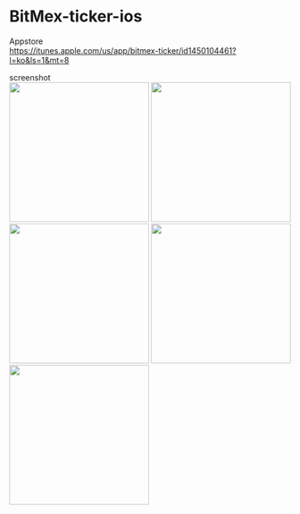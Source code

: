 # BitMex-ticker-ios

Appstore
<br>
https://itunes.apple.com/us/app/bitmex-ticker/id1450104461?l=ko&ls=1&mt=8

screenshot
<br>
<img src='https://github.com/iveinvalue/BitMex-ticker-ios/blob/master/resource/Screenshots/0.png' width='250px'/>
<img src='https://github.com/iveinvalue/BitMex-ticker-ios/blob/master/resource/Screenshots/1.png' width='250px'/>
<img src='https://github.com/iveinvalue/BitMex-ticker-ios/blob/master/resource/Screenshots/2.png' width='250px'/>
<img src='https://github.com/iveinvalue/BitMex-ticker-ios/blob/master/resource/Screenshots/3.png' width='250px'/>
<img src='https://github.com/iveinvalue/BitMex-ticker-ios/blob/master/resource/Screenshots/4.png' width='250px'/>

